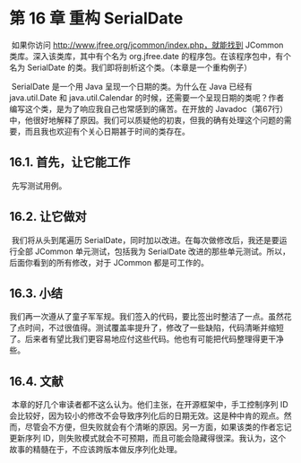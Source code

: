 # 第 16 章 重构 SerialDate

​		如果你访问 http://www.jfree.org/jcommon/index.php，就能找到 JCommon 类库。深入该类库，其中有个名为 org.jfree.date 的程序包。在该程序包中，有个名为 SerialDate 的类。我们即将剖析这个类。（本章是一个重构例子）

​		SerialDate 是一个用 Java 呈现一个日期的类。为什么在 Java 已经有 java.util.Date 和 java.util.Calendar 的时候，还需要一个呈现日期的类呢？作者编写这个类，是为了响应我自己也常感到的痛苦。在开放的 Javadoc（第67行）中，他很好地解释了原因。我们可以质疑他的初衷，但我的确有处理这个问题的需要，而且我也欢迎有个关心日期甚于时间的类存在。

## 16.1. 首先，让它能工作

​		先写测试用例。

## 16.2. 让它做对

​		我们将从头到尾遍历 SerialDate，同时加以改进。在每次做修改后，我还是要运行全部 JCommon 单元测试，包括我为 SerialDate 改进的那些单元测试。所以，后面你看到的所有修改，对于 JCommon 都是可工作的。

## 16.3. 小结

​		我们再一次遵从了童子军军规。我们签入的代码，要比签出时整洁了一点。虽然花了点时间，不过很值得。测试覆盖率提升了，修改了一些缺陷，代码清晰并缩短了。后来者有望比我们更容易地应付这些代码。他也有可能把代码整理得更干净些。

## 16.4. 文献

​		本章的好几个审读者都不这么认为。他们主张，在开源框架中，手工控制序列 ID 会比较好，因为较小的修改不会导致序列化后的日期无效。这是种中肯的观点。然而，尽管会不方便，但失败就会有个清晰的原因。另一方面，如果该类的作者忘记更新序列 ID，则失败模式就会不可预期，而且可能会隐藏得很深。我认为，这个故事的精髓在于，不应该跨版本做反序列化处理。

